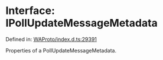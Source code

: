 # Interface: IPollUpdateMessageMetadata

Defined in: [WAProto/index.d.ts:29391](https://github.com/Fokusdotid/Baileys/blob/8399cb6fd4e55090cdf57b06ffaae3e8a88880fe/WAProto/index.d.ts#L29391)

Properties of a PollUpdateMessageMetadata.

